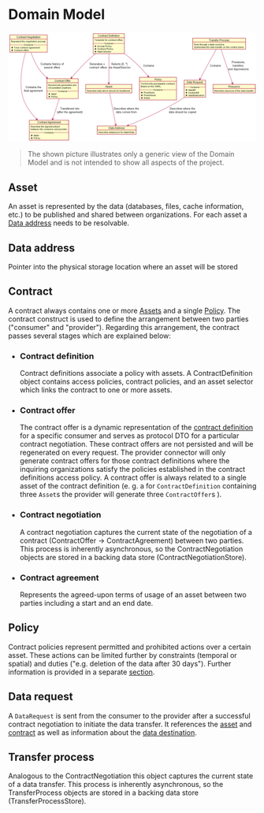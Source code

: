 # Domain Model

![domain-model](diagrams/domain-model.png)
> The shown picture illustrates only a generic view of the Domain Model and is not intended to show all aspects of the project.

## Asset

An asset is represented by the data (databases, files, cache information, etc.) to be published and shared between
organizations. For each asset a [Data address](#data-address) needs to be resolvable.

## Data address

Pointer into the physical storage location where an asset will be stored

## Contract

A contract always contains one or more [Assets](#asset) and a single [Policy](#policy). The contract construct is used
to define the arrangement between two parties ("consumer" and "provider"). Regarding this arrangement, the contract
passes several stages which are explained below:

* ### Contract definition

  Contract definitions associate a policy with assets. A ContractDefinition object contains access policies, contract
  policies, and an asset selector which links the contract to one or more assets.

* ### Contract offer

  The contract offer is a dynamic representation of the [contract definition](#contract-definition)
  for a specific consumer and serves as protocol DTO for a particular contract negotiation. These contract offers are
  not persisted and will be regenerated on every request. The provider connector will only generate contract offers for
  those contract definitions where the inquiring organizations satisfy the policies established in the contract
  definitions access policy. A contract offer is always related to a single asset of the contract definition (e. g. a
  for `ContractDefinition` containing three `Asset`s the provider will generate three `ContractOffer`s ).

* ### Contract negotiation

  A contract negotiation captures the current state of the negotiation of a contract (ContractOffer ->
  ContractAgreement) between two parties. This process is inherently asynchronous, so the ContractNegotiation objects
  are stored in a backing data store (ContractNegotiationStore).

* ### Contract agreement

  Represents the agreed-upon terms of usage of an asset between two parties including a start and an end date.

## Policy

Contract policies represent permitted and prohibited actions over a certain asset. These actions can be limited further
by constraints (temporal or spatial) and duties ("e.g. deletion of the data after 30 days"). Further information is
provided in a separate [section](Policies.md).

## Data request

A `DataRequest` is sent from the consumer to the provider after a successful contract negotiation to initiate the data
transfer. It references the [asset](#asset) and [contract](#contract-agreement) as well as information about
the [data destination](#data-address).

## Transfer process

Analogous to the ContractNegotiation this object captures the current state of a data transfer. This process is
inherently asynchronous, so the TransferProcess objects are stored in a backing data store (TransferProcessStore).